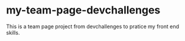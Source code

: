# my-team-page-devchallenges
This is a team page project from devchallenges to pratice my front end skills.
